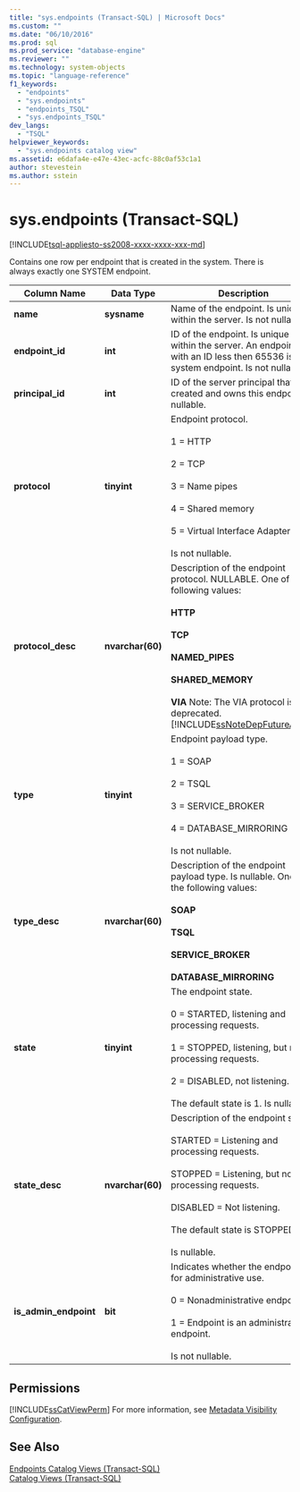 ```yaml
---
title: "sys.endpoints (Transact-SQL) | Microsoft Docs"
ms.custom: ""
ms.date: "06/10/2016"
ms.prod: sql
ms.prod_service: "database-engine"
ms.reviewer: ""
ms.technology: system-objects
ms.topic: "language-reference"
f1_keywords: 
  - "endpoints"
  - "sys.endpoints"
  - "endpoints_TSQL"
  - "sys.endpoints_TSQL"
dev_langs: 
  - "TSQL"
helpviewer_keywords: 
  - "sys.endpoints catalog view"
ms.assetid: e6dafa4e-e47e-43ec-acfc-88c0af53c1a1
author: stevestein
ms.author: sstein
---
```

# sys.endpoints (Transact-SQL)
[!INCLUDE[tsql-appliesto-ss2008-xxxx-xxxx-xxx-md](../../includes/tsql-appliesto-ss2008-xxxx-xxxx-xxx-md.md)]

  Contains one row per endpoint that is created in the system. There is always exactly one SYSTEM endpoint.  
  
|Column Name|Data Type|Description|  
|-----------------|---------------|-----------------|  
|**name**|**sysname**|Name of the endpoint. Is unique within the server. Is not nullable.|  
|**endpoint_id**|**int**|ID of the endpoint. Is unique within the server. An endpoint with an ID less then 65536 is a system endpoint. Is not nullable.|  
|**principal_id**|**int**|ID of the server principal that created and owns this endpoint. Is nullable.|  
|**protocol**|**tinyint**|Endpoint protocol.<br /><br /> 1 = HTTP<br /><br /> 2 = TCP<br /><br /> 3 = Name pipes<br /><br /> 4 = Shared memory<br /><br /> 5 = Virtual Interface Adapter (VIA)<br /><br /> Is not nullable.|  
|**protocol_desc**|**nvarchar(60)**|Description of the endpoint protocol. NULLABLE. One of the following values:<br /><br /> **HTTP**<br /><br /> **TCP**<br /><br /> **NAMED_PIPES**<br /><br /> **SHARED_MEMORY**<br /><br /> **VIA** Note: The VIA protocol is deprecated. [!INCLUDE[ssNoteDepFutureAvoid](../../includes/ssnotedepfutureavoid-md.md)]|  
|**type**|**tinyint**|Endpoint payload type.<br /><br /> 1 = SOAP<br /><br /> 2 = TSQL<br /><br /> 3 = SERVICE_BROKER<br /><br /> 4 = DATABASE_MIRRORING<br /><br /> Is not nullable.|  
|**type_desc**|**nvarchar(60)**|Description of the endpoint payload type. Is nullable. One of the following values:<br /><br /> **SOAP**<br /><br /> **TSQL**<br /><br /> **SERVICE_BROKER**<br /><br /> **DATABASE_MIRRORING**|  
|**state**|**tinyint**|The endpoint state.<br /><br /> 0 = STARTED, listening and processing requests.<br /><br /> 1 = STOPPED, listening, but not processing requests.<br /><br /> 2 = DISABLED, not listening.<br /><br /> The default state is 1. Is nullable.|  
|**state_desc**|**nvarchar(60)**|Description of the endpoint state.<br /><br /> STARTED = Listening and processing requests.<br /><br /> STOPPED = Listening, but not processing requests.<br /><br /> DISABLED = Not listening.<br /><br /> The default state is STOPPED.<br /><br /> Is nullable.|  
|**is_admin_endpoint**|**bit**|Indicates whether the endpoint is for administrative use.<br /><br /> 0 = Nonadministrative endpoint.<br /><br /> 1 = Endpoint is an administrative endpoint.<br /><br /> Is not nullable.|  
  
## Permissions  
 [!INCLUDE[ssCatViewPerm](../../includes/sscatviewperm-md.md)] For more information, see [Metadata Visibility Configuration](../../relational-databases/security/metadata-visibility-configuration.md).  
  
## See Also  
 [Endpoints Catalog Views &#40;Transact-SQL&#41;](../../relational-databases/system-catalog-views/endpoints-catalog-views-transact-sql.md)   
 [Catalog Views &#40;Transact-SQL&#41;](../../relational-databases/system-catalog-views/catalog-views-transact-sql.md)  
  
  
